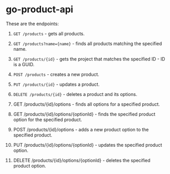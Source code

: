 # go-product-api

These are the endpoints:

1. `GET /products` - gets all products.
2. `GET /products?name={name}` - finds all products matching the specified name.
3. `GET /products/{id}` - gets the project that matches the specified ID - ID is a GUID.
4. `POST /products` - creates a new product.
5. `PUT /products/{id}` - updates a product.
6. `DELETE /products/{id}` - deletes a product and its options.

7. GET /products/{id}/options - finds all options for a specified product.
8. GET /products/{id}/options/{optionId} - finds the specified product option for the specified product.
9. POST /products/{id}/options - adds a new product option to the specified product.
10. PUT /products/{id}/options/{optionId} - updates the specified product option.
11. DELETE /products/{id}/options/{optionId} - deletes the specified product option.